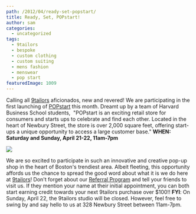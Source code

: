 ```yaml
---
path: /2012/04/ready-set-popstart/
title: Ready, Set, POPstart!
author: sam
categories: 
  - uncategorized
tags: 
  - 9tailors
  - bespoke
  - custom clothing
  - custom suiting
  - mens fashion
  - menswear
  - pop start
featuredImage: 1009
---
```

Calling all [9tailors](http://www.9tailors.com/) aficionados, new and revered! We are participating in the first launching of [POPstart](http://3.bp.blogspot.com/-qcqpFMgp6R4/T4SRZ-iSTBI/AAAAAAAAALw/xTZchopAqqk/s320/POPStart_postcard.gif) this month. Dreamt up by a team of Harvard Business School students,  "POPstart is an exciting retail store for consumers and starts ups to celebrate and find each other. Located in the heart of Newbury Street, the store is over 2,000 square feet, offering start-ups a unique opportunity to access a large customer base." **WHEN: Saturday and Sunday, April 21-22, 11am-7pm**

[![](http://3.bp.blogspot.com/-qcqpFMgp6R4/T4SRZ-iSTBI/AAAAAAAAALw/xTZchopAqqk/s320/POPStart_postcard.gif)](http://3.bp.blogspot.com/-qcqpFMgp6R4/T4SRZ-iSTBI/AAAAAAAAALw/xTZchopAqqk/s1600/POPStart_postcard.gif)

We are so excited to participate in such an innovative and creative pop-up shop in the heart of Boston's trendiest area. Albeit fleeting, this opportunity affords us the chance to spread the good word about what it is we do here at [9tailors](http://www.9tailors.com/)! Don't forget about our [Referral Program](http://www.9tailors.com/pages/#!/pages/style_by_9tailors/referral_program) and tell your friends to visit us. If they mention your name at their initial appointment, you can both start earning credit towards your next 9tailors purchase over $100!! **FYI**: On Sunday, April 22, the 9tailors studio will be closed. However, feel free to swing by and say hello to us at 328 Newbury Street between 11am-7pm.